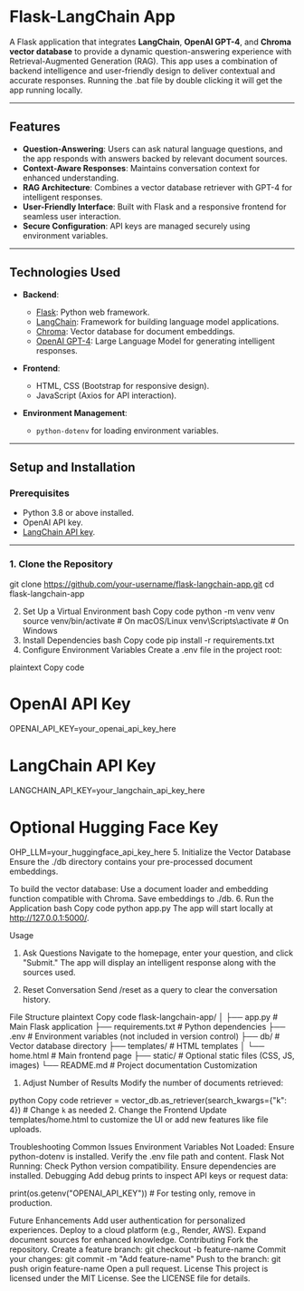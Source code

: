 # Flask-LangChain App

A Flask application that integrates **LangChain**, **OpenAI GPT-4**, and **Chroma vector database** to provide a dynamic question-answering experience with Retrieval-Augmented Generation (RAG). This app uses a combination of backend intelligence and user-friendly design to deliver contextual and accurate responses. Running the .bat file by double clicking it will get the app running locally.

---

## Features
- **Question-Answering**: Users can ask natural language questions, and the app responds with answers backed by relevant document sources.
- **Context-Aware Responses**: Maintains conversation context for enhanced understanding.
- **RAG Architecture**: Combines a vector database retriever with GPT-4 for intelligent responses.
- **User-Friendly Interface**: Built with Flask and a responsive frontend for seamless user interaction.
- **Secure Configuration**: API keys are managed securely using environment variables.

---

## Technologies Used
- **Backend**:
  - [Flask](https://flask.palletsprojects.com/): Python web framework.
  - [LangChain](https://www.langchain.com/): Framework for building language model applications.
  - [Chroma](https://www.trychroma.com/): Vector database for document embeddings.
  - [OpenAI GPT-4](https://openai.com/): Large Language Model for generating intelligent responses.
  
- **Frontend**:
  - HTML, CSS (Bootstrap for responsive design).
  - JavaScript (Axios for API interaction).

- **Environment Management**:
  - `python-dotenv` for loading environment variables.

---

## Setup and Installation

### Prerequisites
- Python 3.8 or above installed.
- OpenAI API key.
- [LangChain API key](https://docs.langchain.com/).

---

### 1. Clone the Repository
git clone https://github.com/your-username/flask-langchain-app.git
cd flask-langchain-app

2. Set Up a Virtual Environment
bash
Copy code
python -m venv venv
source venv/bin/activate   # On macOS/Linux
venv\Scripts\activate      # On Windows
3. Install Dependencies
bash
Copy code
pip install -r requirements.txt
4. Configure Environment Variables
Create a .env file in the project root:

plaintext
Copy code
# OpenAI API Key
OPENAI_API_KEY=your_openai_api_key_here

# LangChain API Key
LANGCHAIN_API_KEY=your_langchain_api_key_here

# Optional Hugging Face Key
OHP_LLM=your_huggingface_api_key_here
5. Initialize the Vector Database
Ensure the ./db directory contains your pre-processed document embeddings.

To build the vector database:
Use a document loader and embedding function compatible with Chroma.
Save embeddings to ./db.
6. Run the Application
bash
Copy code
python app.py
The app will start locally at http://127.0.0.1:5000/.

Usage
1. Ask Questions
Navigate to the homepage, enter your question, and click "Submit." The app will display an intelligent response along with the sources used.

2. Reset Conversation
Send /reset as a query to clear the conversation history.

File Structure
plaintext
Copy code
flask-langchain-app/
│
├── app.py               # Main Flask application
├── requirements.txt     # Python dependencies
├── .env                 # Environment variables (not included in version control)
├── db/                  # Vector database directory
├── templates/           # HTML templates
│   └── home.html        # Main frontend page
├── static/              # Optional static files (CSS, JS, images)
└── README.md            # Project documentation
Customization
1. Adjust Number of Results
Modify the number of documents retrieved:

python
Copy code
retriever = vector_db.as_retriever(search_kwargs={"k": 4})  # Change `k` as needed
2. Change the Frontend
Update templates/home.html to customize the UI or add new features like file uploads.

Troubleshooting
Common Issues
Environment Variables Not Loaded:
Ensure python-dotenv is installed.
Verify the .env file path and content.
Flask Not Running:
Check Python version compatibility.
Ensure dependencies are installed.
Debugging
Add debug prints to inspect API keys or request data:

print(os.getenv("OPENAI_API_KEY"))  # For testing only, remove in production.

Future Enhancements
Add user authentication for personalized experiences.
Deploy to a cloud platform (e.g., Render, AWS).
Expand document sources for enhanced knowledge.
Contributing
Fork the repository.
Create a feature branch:
git checkout -b feature-name
Commit your changes:
git commit -m "Add feature-name"
Push to the branch:
git push origin feature-name
Open a pull request.
License
This project is licensed under the MIT License. See the LICENSE file for details.
